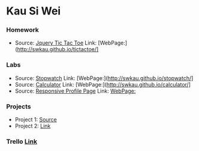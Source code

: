 # Kau Si Wei


### Homework

* Source: [Jquery Tic Tac Toe](https://github.com/swkau/tictactoe.git)  Link: [WebPage:](http://swkau.github.io/tictactoe/]

### Labs

* Source: [Stopwatch](https://github.com/swkau/stopwatch.git)  Link: [WebPage:](http://swkau.github.io/stopwatch/]
* Source: [Calculator](https://github.com/swkau/calculator.git)  Link: [WebPage:](http://swkau.github.io/calculator/]
* Source: [Responsive Profile Page](https://github.com/swkau/swkau.github.io)  Link: [WebPage:](http://swkau.github.io/)

### Projects

* Project 1: [Source](https://github.com/swkau/project1)
* Project 2: [Link](https://frozen-plains-74664.herokuapp.com)

### Trello [Link](https://trello.com/b/sBve3KS4)
